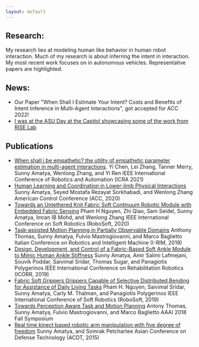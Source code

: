 ```yaml
---
layout: default
---
```

## Research:
My research lies at modeling human like behavior in human robot interaction. Much of my research is about inferring the intent in interaction. 
My most recent work focuses on in autonomous vehicles. Representative papers are highlighted.

## News:
*	Our Paper "When Shall I Estimate Your Intent? Costs and Benefits of Intent Inference in Multi-Agent Interactions", got accepted for ACC 2022!
*	[I was at the ASU Day at the Capitol showcasing some of the work from RISE Lab](https://twitter.com/asuriselab/status/1486181046613774337/photo/2)

## Publications
*   [When shall i be empathetic? the utility of empathetic parameter estimation in multi-agent interactions](https://ieeexplore.ieee.org/stamp/stamp.jsp?arnumber=9561079).
	Yi Chen, Lei Zhang, Tanner Merry, Sunny Amatya, Wenlong Zhang, and Yi Ren
	IEEE International Conference of Robotics and Automation (ICRA 2021)
*   [Human Learning and Coordination in Lower-limb Physical Interactions](https://ieeexplore.ieee.org/stamp/stamp.jsp?arnumber=9147738)
	Sunny Amatya, Seyed Mostafa Rezayat Sorkhabadi, and Wenlong Zhang
	American Control Conference (ACC, 2020)
*   [Towards an Untethered Knit Fabric Soft Continuum Robotic Module with Embedded Fabric Sensing](https://ieeexplore.ieee.org/stamp/stamp.jsp?arnumber=9116025)
	Pham H Nguyen, Zhi Qiao, Sam Seidel, Sunny Amatya, Imran IB Mohd, and Wenlong Zhang
	IEEE International Conference on Soft Robotics (RoboSoft, 2020)
*	[Task-assisted Motion Planning in Partially Observable Domains](https://arxiv.org/pdf/1908.10227.pdf)
	Anthony Thomas, Sunny Amatya, Fulvio Mastrogiovanni, and Marco Baglietto
	Italian Conference on Robotics and Intelligent Machine (I-RIM, 2019)
*	[Design, Development, and Control of a Fabric-Based Soft Ankle Module to Mimic Human Ankle Stiffness](https://ieeexplore.ieee.org/abstract/document/8779495)
	Sunny Amatya, Amir Salimi Lafmejani, Souvik Poddar, Saivimal Sridar, Thomas Sugar, and Panagiotis Polygerinos
	IEEE International Conference on Rehabilitation Robotics (ICORR, 2019)
*	[Fabric Soft Grippers Grippers Capable of Selective Distributed Bending for Assistance of Daily Living Tasks](https://ieeexplore.ieee.org/stamp/stamp.jsp?arnumber=8722758)
	Pham H. Nguyen, Saivimal Sridar, Sunny Amatya, Carly M. Thalman, and Panagiotis Polygerinos
	IEEE International Conference of Soft Robotics (RoboSoft, 2019)
*	[Towards Perception Aware Task and Motion Planning](https://www.researchgate.net/profile/Antony-Thomas-3/publication/329399485_Towards_Perception_Aware_Task-Motion_Planning/links/5c06898d299bf169ae316c84/Towards-Perception-Aware-Task-Motion-Planning.pdf)
	Antony Thomas, Sunny Amatya, Fulvio Mastrogiovanni, and Marco Baglietto
	AAAI 2018 Fall Symposium
* 	[Real time kinect based robotic arm manipulation with five degree of freedom](https://ieeexplore.ieee.org/stamp/stamp.jsp?arnumber=7111574)
	Sunny Amatya, and Somrak Petchartee 
	Asian Conference on Defense Technology (ACDT, 2015)
